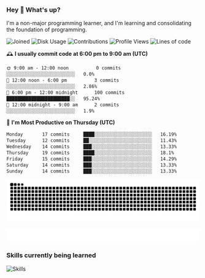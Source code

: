 ### Hey :wave: What's up?

I'm a non-major programming learner, and I'm learning and consolidating the foundation of programming.

<!--START_SECTION:waka-->
![Joined](http://img.shields.io/badge/Joined-9%20years%20ago-6D67E4?style=flat&labelColor=453C67)
![Disk Usage](http://img.shields.io/badge/Github%27s%20Storage-603.7%20MB-FD841F?style=flat&labelColor=E14D2A)
![Contributions](http://img.shields.io/badge/Contributions%20in%202025-161-7DCE13?style=flat&labelColor=2B7A0B)
![Profile Views](http://img.shields.io/badge/Profile%20Views-0-3AB4F2?style=flat&labelColor=0078AA)
![Lines of code](https://img.shields.io/badge/Lines%20of%20code-2%20Million%20Lines%20of%20code-FF8B8B?style=flat&labelColor=EB4747)

🕰️ **I usually commit code at 6:00 pm to 9:00 am (UTC)** 

```text
🌞 9:00 am - 12:00 noon          0 commits      ░░░░░░░░░░░░░░░░░░░░░░░░░   0.0% 
🌆 12:00 noon - 6:00 pm          3 commits      ░░░░░░░░░░░░░░░░░░░░░░░░░   2.86% 
🌃 6:00 pm - 12:00 midnight      100 commits    ███████████████████████░░   95.24% 
🌙 12:00 midnight - 9:00 am      2 commits      ░░░░░░░░░░░░░░░░░░░░░░░░░   1.9%
```
📅 **I'm Most Productive on Thursday (UTC)** 

```text
Monday       17 commits     ████░░░░░░░░░░░░░░░░░░░░░   16.19% 
Tuesday      12 commits     ██░░░░░░░░░░░░░░░░░░░░░░░   11.43% 
Wednesday    14 commits     ███░░░░░░░░░░░░░░░░░░░░░░   13.33% 
Thursday     19 commits     ████░░░░░░░░░░░░░░░░░░░░░   18.1% 
Friday       15 commits     ███░░░░░░░░░░░░░░░░░░░░░░   14.29% 
Saturday     14 commits     ███░░░░░░░░░░░░░░░░░░░░░░   13.33% 
Sunday       14 commits     ███░░░░░░░░░░░░░░░░░░░░░░   13.33%
```

<!--END_SECTION:waka-->

![Snake animation](https://raw.githubusercontent.com/dirname/dirname/output/snake.svg)

![metrics](github-metrics.svg)

### Skills currently being learned

![Skills](https://skillicons.dev/icons?i=linux,rust,go,solidity,typescript,bash,git,postgres,mysql,redis,mongo,docker,kubernetes,grafana,prometheus)

